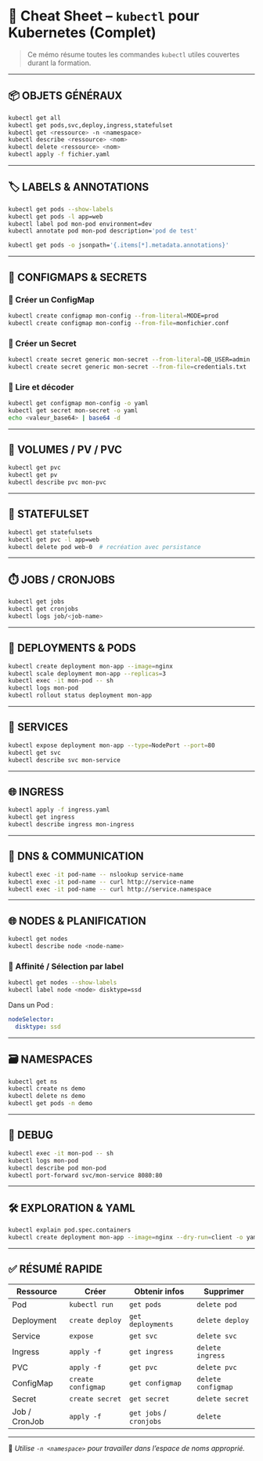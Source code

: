 
# 🧪 Cheat Sheet – `kubectl` pour Kubernetes (Complet)

> Ce mémo résume toutes les commandes `kubectl` utiles couvertes durant la formation.

---

## 📦 OBJETS GÉNÉRAUX

```bash
kubectl get all
kubectl get pods,svc,deploy,ingress,statefulset
kubectl get <ressource> -n <namespace>
kubectl describe <ressource> <nom>
kubectl delete <ressource> <nom>
kubectl apply -f fichier.yaml
```

---

## 🏷️ LABELS & ANNOTATIONS

```bash
kubectl get pods --show-labels
kubectl get pods -l app=web
kubectl label pod mon-pod environment=dev
kubectl annotate pod mon-pod description='pod de test'

kubectl get pods -o jsonpath='{.items[*].metadata.annotations}'
```

---

## 📁 CONFIGMAPS & SECRETS

### 🔹 Créer un ConfigMap

```bash
kubectl create configmap mon-config --from-literal=MODE=prod
kubectl create configmap mon-config --from-file=monfichier.conf
```

### 🔹 Créer un Secret

```bash
kubectl create secret generic mon-secret --from-literal=DB_USER=admin
kubectl create secret generic mon-secret --from-file=credentials.txt
```

### 🔹 Lire et décoder

```bash
kubectl get configmap mon-config -o yaml
kubectl get secret mon-secret -o yaml
echo <valeur_base64> | base64 -d
```

---

## 💾 VOLUMES / PV / PVC

```bash
kubectl get pvc
kubectl get pv
kubectl describe pvc mon-pvc
```

---

## 🧬 STATEFULSET

```bash
kubectl get statefulsets
kubectl get pvc -l app=web
kubectl delete pod web-0  # recréation avec persistance
```

---

## ⏱️ JOBS / CRONJOBS

```bash
kubectl get jobs
kubectl get cronjobs
kubectl logs job/<job-name>
```

---

## 🧱 DEPLOYMENTS & PODS

```bash
kubectl create deployment mon-app --image=nginx
kubectl scale deployment mon-app --replicas=3
kubectl exec -it mon-pod -- sh
kubectl logs mon-pod
kubectl rollout status deployment mon-app
```

---

## 📡 SERVICES

```bash
kubectl expose deployment mon-app --type=NodePort --port=80
kubectl get svc
kubectl describe svc mon-service
```

---

## 🌐 INGRESS

```bash
kubectl apply -f ingress.yaml
kubectl get ingress
kubectl describe ingress mon-ingress
```

---

## 🧩 DNS & COMMUNICATION

```bash
kubectl exec -it pod-name -- nslookup service-name
kubectl exec -it pod-name -- curl http://service-name
kubectl exec -it pod-name -- curl http://service.namespace
```

---

## 🌐 NODES & PLANIFICATION

```bash
kubectl get nodes
kubectl describe node <node-name>
```

### 🔹 Affinité / Sélection par label

```bash
kubectl get nodes --show-labels
kubectl label node <node> disktype=ssd
```

Dans un Pod :
```yaml
nodeSelector:
  disktype: ssd
```

---

## 🗃️ NAMESPACES

```bash
kubectl get ns
kubectl create ns demo
kubectl delete ns demo
kubectl get pods -n demo
```

---

## 🧪 DEBUG

```bash
kubectl exec -it mon-pod -- sh
kubectl logs mon-pod
kubectl describe pod mon-pod
kubectl port-forward svc/mon-service 8080:80
```

---

## 🛠️ EXPLORATION & YAML

```bash
kubectl explain pod.spec.containers
kubectl create deployment mon-app --image=nginx --dry-run=client -o yaml > deploy.yaml
```

---

## ✅ RÉSUMÉ RAPIDE

| Ressource      | Créer           | Obtenir infos     | Supprimer        |
|----------------|------------------|--------------------|------------------|
| Pod            | `kubectl run`    | `get pods`         | `delete pod`     |
| Deployment     | `create deploy`  | `get deployments`  | `delete deploy`  |
| Service        | `expose`         | `get svc`          | `delete svc`     |
| Ingress        | `apply -f`       | `get ingress`      | `delete ingress` |
| PVC            | `apply -f`       | `get pvc`          | `delete pvc`     |
| ConfigMap      | `create configmap`| `get configmap`    | `delete configmap`|
| Secret         | `create secret`  | `get secret`       | `delete secret`  |
| Job / CronJob  | `apply -f`       | `get jobs` / `cronjobs` | `delete`     |

---

📌 *Utilise `-n <namespace>` pour travailler dans l’espace de noms approprié.*

